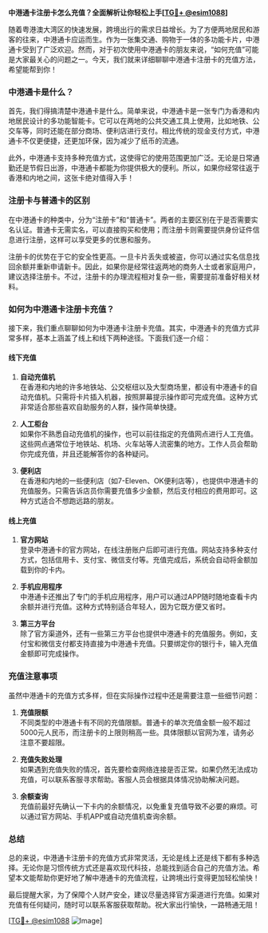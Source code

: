 **中港通卡注册卡怎么充值？全面解析让你轻松上手[[TG💪+ @esim1088](https://t.me/s/esim1088)]**

随着粤港澳大湾区的快速发展，跨境出行的需求日益增长。为了方便两地居民和游客的往来，中港通卡应运而生。作为一张集交通、购物于一体的多功能卡片，中港通卡受到了广泛欢迎。然而，对于初次使用中港通卡的朋友来说，“如何充值”可能是大家最关心的问题之一。今天，我们就来详细聊聊中港通卡注册卡的充值方法，希望能帮到你！

### 中港通卡是什么？

首先，我们得搞清楚中港通卡是什么。简单来说，中港通卡是一张专门为香港和内地居民设计的多功能智能卡。它可以在两地的公共交通工具上使用，比如地铁、公交车等，同时还能在部分商场、便利店进行支付。相比传统的现金支付方式，中港通卡不仅更便捷，还更加环保，因为减少了纸币的流通。

此外，中港通卡支持多种充值方式，这使得它的使用范围更加广泛。无论是日常通勤还是节假日出游，中港通卡都能为你提供极大的便利。所以，如果你经常往返于香港和内地之间，这张卡绝对值得入手！

### 注册卡与普通卡的区别

在中港通卡的种类中，分为“注册卡”和“普通卡”。两者的主要区别在于是否需要实名认证。普通卡无需实名，可以直接购买和使用；而注册卡则需要提供身份证件信息进行注册，这样可以享受更多的优惠和服务。

注册卡的优势在于它的安全性更高。一旦卡片丢失或被盗，你可以通过实名信息找回余额并重新申请新卡。因此，如果你是经常往返两地的商务人士或者家庭用户，建议选择注册卡。不过，注册卡的办理流程相对复杂一些，需要提前准备好相关材料。

### 如何为中港通卡注册卡充值？

接下来，我们重点聊聊如何为中港通卡注册卡充值。其实，中港通卡的充值方式非常多样，基本上涵盖了线上和线下两种途径。下面我们逐一介绍：

#### 线下充值

1. **自动充值机**  
   在香港和内地的许多地铁站、公交枢纽以及大型商场里，都设有中港通卡的自动充值机。只需将卡片插入机器，按照屏幕提示操作即可完成充值。这种方式非常适合那些喜欢自助服务的人群，操作简单快捷。

2. **人工柜台**  
   如果你不熟悉自动充值机的操作，也可以前往指定的充值网点进行人工充值。这些网点通常位于地铁站、机场、火车站等人流密集的地方。工作人员会帮助你完成充值，并且还能解答你的各种疑问。

3. **便利店**  
   在香港和内地的一些便利店（如7-Eleven、OK便利店等），也提供中港通卡的充值服务。只需告诉店员你需要充值多少金额，然后支付相应的费用即可。这种方式适合不想跑远路的朋友。

#### 线上充值

1. **官方网站**  
   登录中港通卡的官方网站，在线注册账户后即可进行充值。网站支持多种支付方式，包括信用卡、支付宝、微信支付等。充值完成后，系统会自动将金额加载到你的卡内。

2. **手机应用程序**  
   中港通卡还推出了专门的手机应用程序，用户可以通过APP随时随地查看卡内余额并进行充值。这种方式特别适合年轻人，因为它既方便又省时。

3. **第三方平台**  
   除了官方渠道外，还有一些第三方平台也提供中港通卡的充值服务。例如，支付宝和微信支付都支持直接为中港通卡充值。只要绑定你的银行卡，输入充值金额即可完成操作。

### 充值注意事项

虽然中港通卡的充值方式多样，但在实际操作过程中还是需要注意一些细节问题：

1. **充值限额**  
   不同类型的中港通卡有不同的充值限额。普通卡的单次充值金额一般不超过5000元人民币，而注册卡的上限则稍高一些。具体限额以官网为准，请务必注意不要超限。

2. **充值失败处理**  
   如果遇到充值失败的情况，首先要检查网络连接是否正常。如果仍然无法成功充值，可以联系客服寻求帮助。客服人员会根据具体情况协助解决问题。

3. **余额查询**  
   充值前最好先确认一下卡内的余额情况，以免重复充值导致不必要的麻烦。可以通过官方网站、手机APP或自动充值机查询余额。

### 总结

总的来说，中港通卡注册卡的充值方式非常灵活，无论是线上还是线下都有多种选择。无论你是习惯传统方式还是喜欢现代科技，总能找到适合自己的充值方法。希望本文能帮助你更好地了解中港通卡的充值流程，让跨境出行变得更加轻松愉快！

最后提醒大家，为了保障个人财产安全，建议尽量选择官方渠道进行充值。如果对充值有任何疑问，随时可以联系客服获取帮助。祝大家出行愉快，一路畅通无阻！

[[TG💪+ @esim1088](https://t.me/s/esim1088) ![Image](https://i.postimg.cc/4NQfJmqS/Snipaste-2025-05-13-00-14-12.png)]